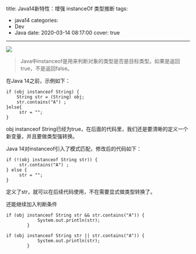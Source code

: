 title: Java14新特性：增强 instanceOf 类型推断
tags:
  - java14
categories:
  - Dev
  - Java
date: 2020-03-14 08:17:00
cover: true

---

![](https://cdn.jsdelivr.net/gh/coder-lida/CDN/img/java.jpg)
<!-- more -->
>Java中instanceof是用来判断对象的类型是否是目标类型。如果是返回true，不是返回false。

在Java 14之前，示例如下：
```
if (obj instanceof String) {
    String str = (String) obj; 
    str.contains("A") ;
}else{
     str = "";
}
```
obj instanceof String已经为true，在后面的代码里，我们还是要清晰的定义一个新变量，并且要做类型强转换。

Java 14对instanceof引入了模式匹配，修改后的代码如下：
```
if (!(obj instanceof String str)) {
     str.contains("A") ;
} else {
     str = "";
}
```
定义了str，就可以在后续代码使用，不在需要显式做类型转换了。

还能继续加入判断条件
```
if (obj instanceof String str && str.contains("A")) {
            System.out.println(str);
        }

if (obj instanceof String str || str.contains("A")) {
            System.out.println(str);
        }
```